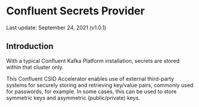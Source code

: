 # Confluent Secrets Provider

Last update: September 24, 2021 (v1.0.1)

## Introduction

With a typical Confluent Kafka Platform installation, secrets are stored within that cluster only.

This Confluent CSID Accelerator enables use of external third-party systems for securely storing and retrieving key/value pairs, commonly used for passwords, for example.
In some cases, this can be used to store symmetric keys and asymmetric (public/private) keys.

